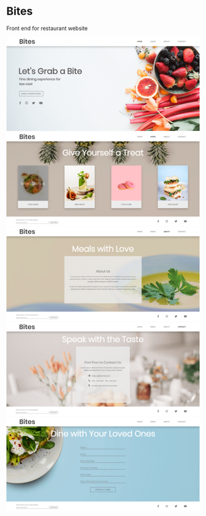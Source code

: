 # Bites

Front end for restaurant website

![](./previews/landing.png)
![](./previews/menu.png)
![](./previews/about.png)
![](./previews/contact.png)
![](./previews/reservation.png)
